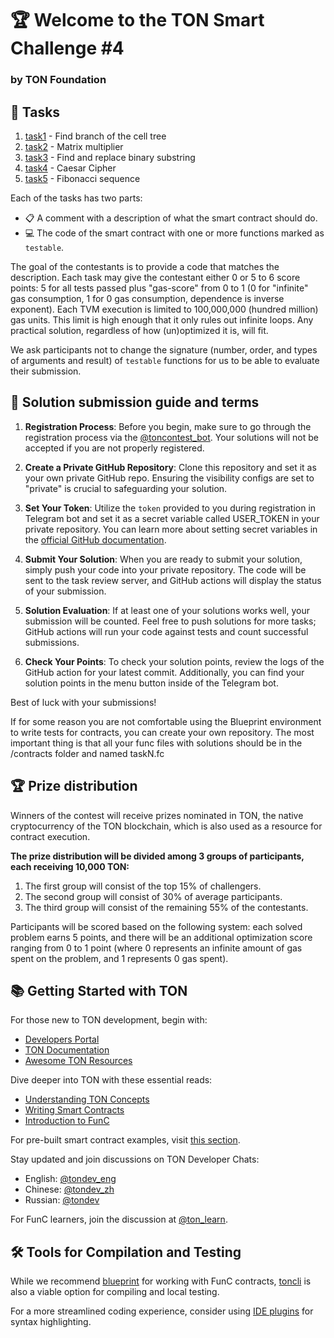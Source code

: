 # 🏆 Welcome to the TON Smart Challenge #4
### by TON Foundation

## 📝 Tasks

1. [task1](/contracts/1.fc) - Find branch of the cell tree
2. [task2](/contracts/2.fc) - Matrix multiplier
3. [task3](/contracts/3.fc) - Find and replace binary substring 
4. [task4](/contracts/4.fc) - Caesar Cipher
5. [task5](/contracts/5.fc) - Fibonacci sequence

Each of the tasks has two parts:

- 📋 A comment with a description of what the smart contract should do.
- 💻 The code of the smart contract with one or more functions marked as `testable`.

The goal of the contestants is to provide a code that matches the description.
Each task may give the contestant either 0 or 5 to 6 score points: 5 for all tests passed plus "gas-score" from 0 to 1 (0 for "infinite" gas consumption, 1 for 0 gas consumption, dependence is inverse exponent).
Each TVM execution is limited to 100,000,000 (hundred million) gas units.
This limit is high enough that it only rules out infinite loops. Any practical solution, regardless of how (un)optimized it is, will fit.

We ask participants not to change the signature (number, order, and types of arguments and result) of `testable` functions for us to be able to evaluate their submission.

## 📅 Solution submission guide and terms

1. **Registration Process**: Before you begin, make sure to go through the registration process via the [@toncontest_bot](https://t.me/toncontest_bot). Your solutions will not be accepted if you are not properly registered.

2. **Create a Private GitHub Repository**: Clone this repository and set it as your own private GitHub repo. Ensuring the visibility configs are set to "private" is crucial to safeguarding your solution.

3. **Set Your Token**: Utilize the `token` provided to you during registration in Telegram bot and set it as a secret variable called USER_TOKEN in your private repository. You can learn more about setting secret variables in the [official GitHub documentation](https://docs.github.com/en/codespaces/managing-codespaces-for-your-organization/managing-encrypted-secrets-for-your-repository-and-organization-for-github-codespaces#adding-secrets-for-a-repository).

4. **Submit Your Solution**: When you are ready to submit your solution, simply push your code into your private repository. The code will be sent to the task review server, and GitHub actions will display the status of your submission.

5. **Solution Evaluation**: If at least one of your solutions works well, your submission will be counted. Feel free to push solutions for more tasks; GitHub actions will run your code against tests and count successful submissions.

6. **Check Your Points**: To check your solution points, review the logs of the GitHub action for your latest commit. Additionally, you can find your solution points in the menu button inside of the Telegram bot.

Best of luck with your submissions!

If for some reason you are not comfortable using the Blueprint environment to write tests for contracts, you can create your own repository. The most important thing is that all your func files with solutions should be in the /contracts folder and named taskN.fc

## 🏆 Prize distribution

Winners of the contest will receive prizes nominated in TON, the native cryptocurrency of the TON blockchain, which is also used as a resource for contract execution.

**The prize distribution will be divided among 3 groups of participants, each receiving 10,000 TON:**

1. The first group will consist of the top 15% of challengers.
2. The second group will consist of 30% of average participants.
3. The third group will consist of the remaining 55% of the contestants.

Participants will be scored based on the following system: each solved problem earns 5 points, and there will be an additional optimization score ranging from 0 to 1 point (where 0 represents an infinite amount of gas spent on the problem, and 1 represents 0 gas spent).

## 📚 Getting Started with TON

For those new to TON development, begin with:

- [Developers Portal](https://ton.org/dev?filterBy=developSmartContract)
- [TON Documentation](https://docs.ton.org)
- [Awesome TON Resources](https://github.com/ton-community/awesome-ton)

Dive deeper into TON with these essential reads:
- [Understanding TON Concepts](https://docs.ton.org/learn/introduction)
- [Writing Smart Contracts](https://docs.ton.org/develop/smart-contracts/)
- [Introduction to FunC](https://docs.ton.org/develop/func/overview)

For pre-built smart contract examples, visit [this section](https://docs.ton.org/develop/smart-contracts/examples).

Stay updated and join discussions on TON Developer Chats:
- English: [@tondev_eng](https://t.me/tondev_eng)
- Chinese: [@tondev_zh](https://t.me/tondev)
- Russian: [@tondev](https://t.me/tondev)

For FunC learners, join the discussion at [@ton_learn](https://t.me/ton_learn).

## 🛠️ Tools for Compilation and Testing

While we recommend [blueprint](https://github.com/ton-org/blueprint) for working with FunC contracts, [toncli](https://ton.org/docs/develop/smart-contracts/testing/toncli) is also a viable option for compiling and local testing.

For a more streamlined coding experience, consider using [IDE plugins](https://docs.ton.org/develop/smart-contracts/environment/ide-plugins) for syntax highlighting.

